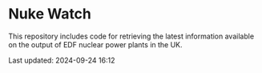 # Nuke Watch

This repository includes code for retrieving the latest information available on the output of EDF nuclear power plants in the UK.

Last updated: 2024-09-24 16:12